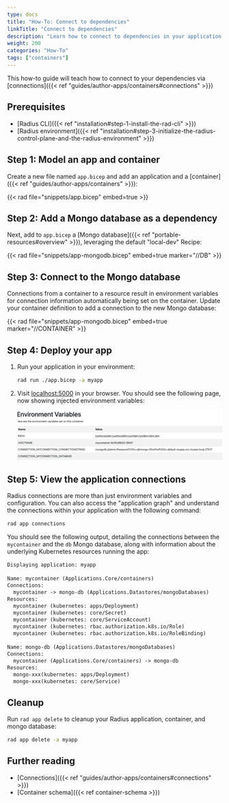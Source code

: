 ```yaml
---
type: docs
title: "How-To: Connect to dependencies"
linkTitle: "Connect to dependencies"
description: "Learn how to connect to dependencies in your application via connections"
weight: 200
categories: "How-To"
tags: ["containers"]
---
```


This how-to guide will teach how to connect to your dependencies via [connections]({{< ref "guides/author-apps/containers#connections" >}})

## Prerequisites

- [Radius CLI]({{< ref "installation#step-1-install-the-rad-cli" >}})
- [Radius environment]({{< ref "installation#step-3-initialize-the-radius-control-plane-and-the-radius-environment" >}})

## Step 1: Model an app and container

Create a new file named `app.bicep` and add an application and a [container]({{< ref "guides/author-apps/containers" >}}):

{{< rad file="snippets/app.bicep" embed=true >}}

## Step 2: Add a Mongo database as a dependency

Next, add to `app.bicep` a [Mongo database]({{< ref "portable-resources#overview" >}}), leveraging the default "local-dev" Recipe:

{{< rad file="snippets/app-mongodb.bicep" embed=true marker="//DB" >}}

## Step 3: Connect to the Mongo database

Connections from a container to a resource result in environment variables for connection information automatically being set on the container. Update your container definition to add a connection to the new Mongo database:

{{< rad file="snippets/app-mongodb.bicep" embed=true marker="//CONTAINER" >}}

## Step 4: Deploy your app

1. Run your application in your environment:

   ```bash
   rad run ./app.bicep -a myapp
   ```
1. Visit [localhost:5000](http://localhost:5000) in your browser. You should see the following page, now showing injected environment variables:

   <img src="./connections.png" alt="Screenshot of the app printing all the environment variables" width=1000px />
   
## Step 5: View the application connections

Radius connections are more than just environment variables and configuration. You can also access the "application graph" and understand the connections within your application with the following command:

```bash
rad app connections
```

You should see the following output, detailing the connections between the `mycontainer` and the `db` Mongo database, along with information about the underlying Kubernetes resources running the app:

```
Displaying application: myapp

Name: mycontainer (Applications.Core/containers)
Connections:
  mycontainer -> mongo-db (Applications.Datastores/mongoDatabases)
Resources:
  mycontainer (kubernetes: apps/Deployment)
  mycontainer (kubernetes: core/Secret)
  mycontainer (kubernetes: core/ServiceAccount)
  mycontainer (kubernetes: rbac.authorization.k8s.io/Role)
  mycontainer (kubernetes: rbac.authorization.k8s.io/RoleBinding)

Name: mongo-db (Applications.Datastores/mongoDatabases)
Connections:
  mycontainer (Applications.Core/containers) -> mongo-db
Resources:
  mongo-xxx(kubernetes: apps/Deployment)
  mongo-xxx(kubernetes: core/Service)
```

## Cleanup

Run `rad app delete` to cleanup your Radius application, container, and mongo database:

```bash
rad app delete -a myapp
```

## Further reading

- [Connections]({{< ref "guides/author-apps/containers#connections" >}})
- [Container schema]({{< ref container-schema >}})
